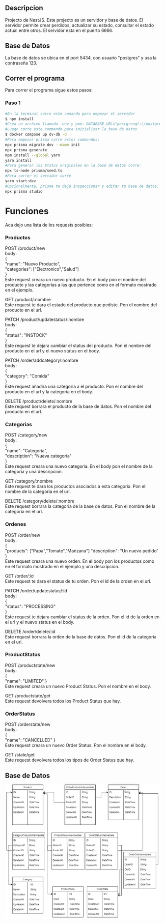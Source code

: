 ## Descripcion

Projecto de NestJS. Este projecto es un servidor y base de datos. El servidor permite crear perdidos, actualizar su estado, consultar el estado actual entre otros. El servidor esta en el puerto 6666.

## Base de Datos
La base de datos se ubica en el port 5434, con usuario "postgres" y usa la contraseña 123.<br>

## Correr el programa

Para correr el programa sigue estos pasos:

### Paso 1
```bash
#En la terminal corre este comando para empezar el servidor
$ npm install
#Crea un archivo llamado .env y pon: DATABASE_URL="postgresql://postgres:123@localhost:5434/nest?schema=public"
#Luego corre este commando para inicializar la base de datos
$ docker compose up dv-db -d
#Para empezar prisma corre estos commandos:
npx prisma migrate dev --name init
npx prisma generate
npm install --global yarn
yarn install
#Para generar los Status originales en la base de datos corre:
npx ts-node prisma/seed.ts
#Para correr el servidor corre
yarn start:dev
#Opcionalmente, prisma te deja inspeccionar y editar tu base de datos, corre:
npx prisma studio
```

# Funciones
Aca dejo una lista de los requests posibles:<br>
### Productos
POST /product/new<br>
body:<br>
{<br>
  "name": "Nuevo Producto",<br>
  "categories": ["Electronico","Salud"]<br>
}<br>Este request creara un nuevo producto. En el body pon el nombre del producto y las categorias a las que pertence como en el formato mostrado en el ejemplo.<br>

GET /product/:nombre<br>
Este request te dara el estado del producto que pediste. Pon el nombre del producto en el url.<br>

PATCH /product/updatestatus/:nombre<br>
body:<br>
{<br>
  "status": "INSTOCK"<br>
}<br>
Este request te dejara cambiar el status del producto. Pon el nombre del producto en el url y el nuevo status en el body.<br>

PATCH /order/addcategory/:nombre<br>
body:<br>
{<br>
  "category": "Comida"<br>
}<br>
Este request añadira una categoria a el producto. Pon el nombre del producto en el url y la categoria en el body.

DELETE /product/delete/:nombre<br>
Este request borrara el producto de la base de datos. Pon el nombre del producto en el url.

### Categorias
POST /category/new<br>
body:<br>
{<br>
  "name": "Categoria",<br>
  "description": "Nueva categoria"<br>
}<br>Este request creara una nuevo categoria. En el body pon el nombre de la categoria y una descripcion.<br>

GET /category/:nombre<br>
Este request te dara los productos asociados a esta categoria. Pon el nombre de la categoria en el url.<br>

DELETE /category/delete/:nombre<br>
Este request borrara la categoria de la base de datos. Pon el nombre de la categoria en el url.

### Ordenes
POST /order/new<br>
body:<br>
{<br>
    "products": ["Papa","Tomate","Manzana"]
    "description": "Un nuevo pedido"
}<br>Este request creara una nuevo orden. En el body pon los productos como en el formato mostrado en el ejemplo y una descripcion.<br>

GET /order/:id<br>
Este request te dara el status de tu orden. Pon el id de la orden en el url.<br>

PATCH /order/updatestatus/:id<br>
body:<br>
{<br>
  "status": "PROCESSING"<br>
}<br>
Este request te dejara cambiar el status de la orden. Pon el id de la orden en el url y el nuevo status en el body.<br>

DELETE /order/delete/:id<br>
Este request borrara la orden de la base de datos. Pon el id de la categoria en el url.<br>

### ProductStatus
POST /productstate/new<br>
body:<br>
{<br>
    "name": "LIMITED"
}<br>
Este request creara un nuevo Product Status. Pon el nombre en el body.<br>

GET /productstate/get<br>
Este request devolvera todos los Product Status que hay.

### OrderStatus
POST /orderstate/new<br>
body:<br>
{<br>
    "name": "CANCELLED"
}<br>
Este request creara un nuevo Order Status. Pon el nombre en el body.<br>

GET /state/get<br>
Este request devolvera todos los tipos de Order Status que hay.



## Base de Datos
![Image](https://raw.githubusercontent.com/sandov22/projecto-yape/master/DatabaseImage.jpg)